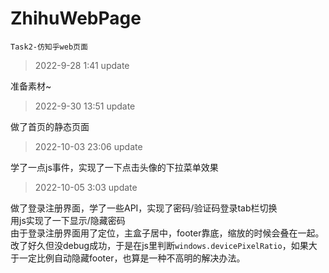 # ZhihuWebPage
`Task2-仿知乎web页面`  

>2022-9-28 1:41 update  

准备素材~  
  

>2022-9-30 13:51 update  

做了首页的静态页面  
  

>2022-10-03 23:06 update  

学了一点js事件，实现了一下点击头像的下拉菜单效果  
  

>2022-10-05 3:03 update  

做了登录注册界面，学了一些API，实现了密码/验证码登录tab栏切换  
用js实现了一下显示/隐藏密码  
由于登录注册界面用了定位，主盒子居中，footer靠底，缩放的时候会叠在一起。改了好久但没debug成功，于是在js里判断`windows.devicePixelRatio`，如果大于一定比例自动隐藏footer，也算是一种不高明的解决办法。
